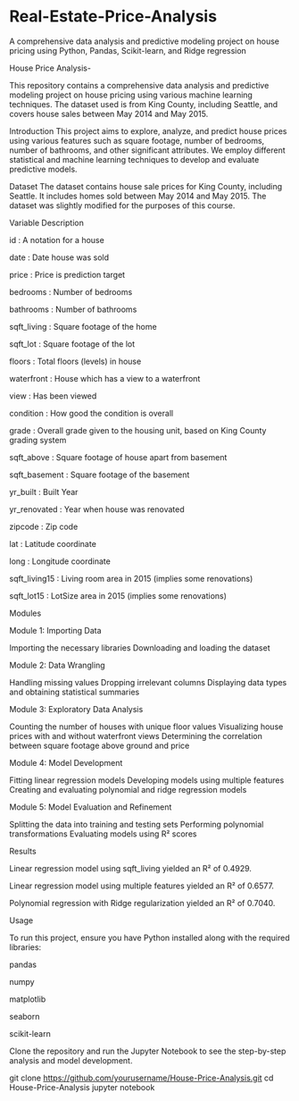 # Real-Estate-Price-Analysis
A comprehensive data analysis and predictive modeling project on house pricing using Python, Pandas, Scikit-learn, and Ridge regression

House Price Analysis- 

This repository contains a comprehensive data analysis and predictive modeling project on house pricing using various machine learning techniques. The dataset used is from King County, including Seattle, and covers house sales between May 2014 and May 2015.

Introduction
This project aims to explore, analyze, and predict house prices using various features such as square footage, number of bedrooms, number of bathrooms, and other significant attributes. We employ different statistical and machine learning techniques to develop and evaluate predictive models.

Dataset
The dataset contains house sale prices for King County, including Seattle. It includes homes sold between May 2014 and May 2015. The dataset was slightly modified for the purposes of this course.

Variable Description

id : A notation for a house

date : Date house was sold

price : Price is prediction target

bedrooms : Number of bedrooms

bathrooms : Number of bathrooms

sqft_living : Square footage of the home

sqft_lot : Square footage of the lot

floors : Total floors (levels) in house

waterfront : House which has a view to a waterfront

view : Has been viewed

condition : How good the condition is overall

grade : Overall grade given to the housing unit, based on King County grading system

sqft_above : Square footage of house apart from basement

sqft_basement : Square footage of the basement

yr_built : Built Year

yr_renovated : Year when house was renovated

zipcode : Zip code

lat : Latitude coordinate

long : Longitude coordinate

sqft_living15 : Living room area in 2015 (implies some renovations)

sqft_lot15 : LotSize area in 2015 (implies some renovations)


Modules

Module 1: Importing Data

Importing the necessary libraries
Downloading and loading the dataset

Module 2: Data Wrangling

Handling missing values
Dropping irrelevant columns
Displaying data types and obtaining statistical summaries

Module 3: Exploratory Data Analysis

Counting the number of houses with unique floor values
Visualizing house prices with and without waterfront views
Determining the correlation between square footage above ground and price

Module 4: Model Development

Fitting linear regression models
Developing models using multiple features
Creating and evaluating polynomial and ridge regression models

Module 5: Model Evaluation and Refinement

Splitting the data into training and testing sets
Performing polynomial transformations
Evaluating models using R² scores

Results

Linear regression model using sqft_living yielded an R² of 0.4929.

Linear regression model using multiple features yielded an R² of 0.6577.

Polynomial regression with Ridge regularization yielded an R² of 0.7040.

Usage

To run this project, ensure you have Python installed along with the required libraries:

pandas

numpy

matplotlib

seaborn

scikit-learn

Clone the repository and run the Jupyter Notebook to see the step-by-step analysis and model development.


git clone https://github.com/yourusername/House-Price-Analysis.git
cd House-Price-Analysis
jupyter notebook
